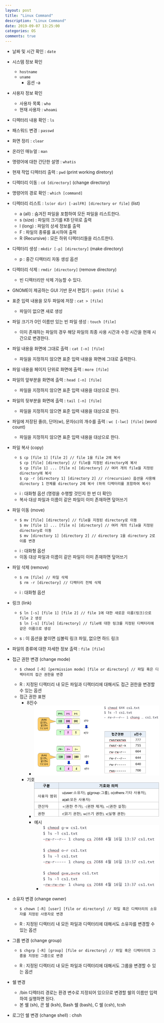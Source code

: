 ```yaml
---
layout: post
title: "Linux Command"
description: "Linux Command"
date: 2019-09-07 13:25:00
categories: OS
comments: true
---
```


- 날짜 및 시간 확인 : `date`

- 시스템 정보 확인
  - `hostname`
  - `uname`
    - 옵션 -a

- 사용자 정보 확인
  - 사용자 목록 : `who`
  - 현재 사용자 : `whoami`

- 디렉터리 내용 확인 : `ls`

- 패스워드 변경 : `passwd`

- 화면 정리 : `clear`

- 온라인 매뉴얼 : `man`

- 명령어에 대한 간단한 설명 : `whatis`

- 현재 작업 디렉터리 출력 : `pwd` (print working diretory)

- 디렉터리 이동 : `cd [directory]` (change directory)

- 명령어의 경로 확인 : `which [command]`

- 디렉터리 리스트 : `ls(or dir) [-aslFR] [directory or file]` (list)
  - a (all) : 숨겨진 파일을 포함하여 모든 파일을 리스트한다.
  - s (size) : 파일의 크기를 KB 단위로 출력
  - l (long) : 파일의 상세 정보를 출력
  - F : 파일의 종류를 표시하여 출력
  - R (Recursive) : 모든 하위 디렉터리들을 리스트한다.

- 디렉터리 생성 : `mkdir [-p] [directory]` (make directory)
  - p : 중간 디렉터리 자동 생성 옵션

- 디렉터리 삭제 : `rmdir [directory]` (remove directory)
  - 빈 디렉터리만 삭제 가능할 수 있다.

- GNOME이 제공하는 GUI 기반 문서 편집기 : `gedit [file] &`

- 표준 입력 내용을 모두 파일에 저장 : `cat > [file]`
  - 파일이 없으면 새로 생성

- 파일 크기가 0인 이름만 있는 빈 파일 생성 : `touch [file]`
  - 이미 존재하는 파일의 경우 해당 파일의 최종 사용 시간과 수정 시간을 현재 시간으로 변경한다.

- 파일 내용을 화면에 그대로 출력 : `cat [-n] [file]`
  - 파일을 지정하지 않으면 표준 입력 내용을 화면에 그대로 출력한다.

- 파일 내용을 페이지 단위로 화면에 출력 : `more [file]`

- 파일의 앞부분을 화면에 출력 : `head [-n] [file]`
  - 파일을 지정하지 않으면 표준 입력 내용을 대상으로 한다.

- 파일의 뒷부분을 화면에 출력 : `tail [-n] [file]`
  - 파일을 지정하지 않으면 표준 입력 내용을 대상으로 한다.

- 파일에 저장된 줄(l), 단어(w), 문자(c)의 개수를 출력 : `wc [-lwc] [file]` (word count)
  - 파일을 지정하지 않으면 표준 입력 내용을 대상으로 한다.

- 파일 복사 (copy)
  - ```
    $ cp [file 1] [file 2] // file 1을 file 2에 복사
    $ cp [file] [directory] // file을 지정된 directory에 복사
    $ cp [file 1] ... [file n] [directory] // 여러 개의 file을 지정된 directory에 복사
    $ cp -r [directory 1] [directory 2] // r(recursion) 옵션을 사용해 directory 1 전체를 directory 2에 복사 (하위 디렉터리를 포함하여 복사)
    ```
  - i : 대화형 옵션 (명령을 수행할 것인지 한 번 더 확인)
  - 복사 대상 파일과 이름이 같은 파일이 이미 존재하면 덮어쓰기

- 파일 이동 (move)
  - ```
    $ mv [file] [directory] // file을 지정된 directory로 이동
    $ mv [file 1] ... [file n] [directory] // 여러 개의 file을 지정된 directory로 이동
    $ mv [directory 1] [directory 2] // directory 1을 directory 2로 이름 변경
    ```
  - i : 대화형 옵션
  - 이동 대상 파일과 이름이 같은 파일이 이미 존재하면 덮어쓰기

- 파일 삭제 (remove)
  - ```
    $ rm [file] // 파일 삭제
    $ rm -r [directory] // 디렉터리 전체 삭제
    ```
  - i : 대화형 옵션

- 링크 (link)
  - ```
    $ ln [-s] [file 1] [file 2] // file 1에 대한 새로운 이름(링크)으로 file 2 생성
    $ ln [-s] [file] [directory] // file에 대한 링크를 지정된 디렉터리에 같은 이름으로 생성
    ```
  - s : 이 옵션을 붙이면 심볼릭 링크 파일, 없으면 하드 링크

- 파일의 종류에 대한 자세한 정보 출력 : `file [file]`

- 접근 권한 변경 (change mode)
  - ```
    $ chmod [-R] [permission mode] [file or directory] // 파일 혹은 디렉터리의 접근 권한을 변경
    ```
  - R : 지정된 디렉터리 내 모든 파일과 디렉터리에 대해서도 접근 권한을 변경할 수 있는 옵션
  - 접근 권한 표현
    - 8진수
      - ![Permission Mode Expression - Octal Number](../../assets/OS/27.PNG)
    - 기호
      - ![Permission Mode Expression - Figure](../../assets/OS/28.PNG)
      - 예시
        - ![Change Permission Mode Expression Example - Figure](../../assets/OS/29.PNG)

- 소유자 변경 (change owner)
  - ```
    $ chown [-R] [user] [file or directory] // 파일 혹은 디렉터리의 소유자를 지정된 사용자로 변경
    ```
  - R : 지정된 디렉터리 내 모든 파일과 디렉터리에 대해서도 소유자를 변경할 수 있는 옵션

- 그룹 변경 (change group)
  - ```
    $ chgrp [-R] [group] [file or directory] // 파일 혹은 디렉터리의 그룹을 지정된 그룹으로 변경
    ```
  - R : 지정된 디렉터리 내 모든 파일과 디렉터리에 대해서도 그룹을 변경할 수 있는 옵션

- 쉘 변경
  - /bin 디렉터리 경로는 환경 변수로 지정되어 있으므로 변경할 쉘의 이름만 입력하여 실행하면 된다.
  - 본 쉘 (sh), 콘 쉘 (ksh), Bash 쉘 (bash), C 쉘 (csh), tcsh

- 로그인 쉘 변경 (change shell) : chsh